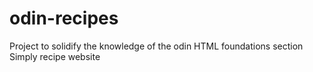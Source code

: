 # odin-recipes

Project to solidify the knowledge of the odin HTML foundations section
Simply recipe website
